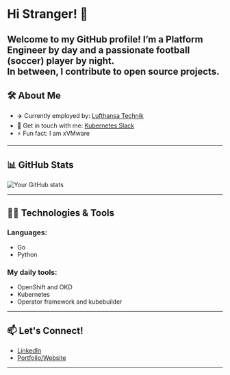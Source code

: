 # Hi Stranger! 👋

Welcome to my GitHub profile! 
I’m a Platform Engineer by day and a passionate football (soccer) player by night.<br />
In between, I contribute to open source projects.
---

## 🛠️ About Me

- ✈️ Currently employed by: [Lufthansa Technik](https://www.lufthansa-technik.com/en/Tech-Hub-Sofia)
- 💬 Get in touch with me: [Kubernetes Slack](https://kubernetes.slack.com/team/U07BVSYJC64)
- ⚡ Fun fact: I am xVMware
---

## 📊 GitHub Stats

![Your GitHub stats](https://github-readme-stats.vercel.app/api?username=svarrogh1337&show_icons=true&theme=radical&hide=stars&count_private=true)

---

## 👨‍💻 Technologies & Tools

### Languages:
- Go
- Python

### My daily tools:
- OpenShift and OKD
- Kubernetes
- Operator framework and kubebuilder

---

## 📫 Let's Connect!

- [LinkedIn](https://www.linkedin.com/in/svarrogh1337/)  
- [Portfolio/Website](https://hhristov.info)  

---
